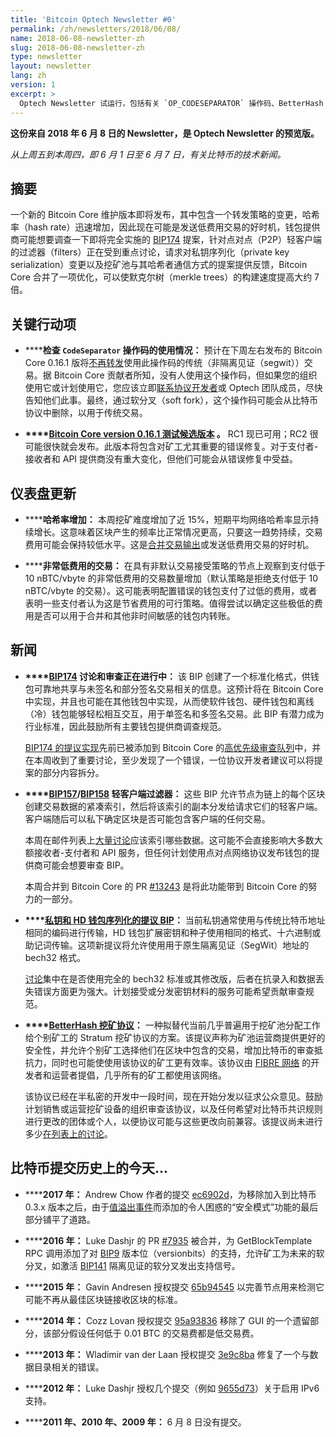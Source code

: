 ```yaml
---
title: 'Bitcoin Optech Newsletter #0'
permalink: /zh/newsletters/2018/06/08/
name: 2018-06-08-newsletter-zh
slug: 2018-06-08-newsletter-zh
type: newsletter
layout: newsletter
lang: zh
version: 1
excerpt: >
  Optech Newsletter 试运行，包括有关 `OP_CODESEPARATOR` 操作码、BetterHash 挖矿协议以及 BIP157/158 紧凑区块过滤器的新闻。
---
```


**这份来自 2018 年 6 月 8 日的 Newsletter，是 Optech Newsletter 的预览版。**

*从上周五到本周四，即 6 月 1 日至 6 月 7 日，有关比特币的技术新闻。*

## 摘要

一个新的 Bitcoin Core 维护版本即将发布，其中包含一个转发策略的变更，哈希率（hash rate）迅速增加，因此现在可能是发送低费用交易的好时机，钱包提供商可能想要调查一下即将完全实施的 [BIP174][BIP174] 提案，针对点对点（P2P）轻客户端的过滤器（filters）正在受到重点讨论，请求对私钥序列化（private key serialization）变更以及挖矿池与其哈希者通信方式的提案提供反馈，Bitcoin Core 合并了一项优化，可以使默克尔树（merkle trees）的构建速度提高大约 7 倍。

[BIP174]: https://github.com/bitcoin/bips/blob/master/bip-0174.mediawiki

## 关键行动项

- **<!--check-for-use-of-the-codeseparator-opcode-->****检查 `CodeSeparator` 操作码的使用情况：** 预计在下周左右发布的 Bitcoin Core 0.16.1 版将[不再转发][standardness_rules]使用此操作码的传统（非隔离见证（segwit））交易。据 Bitcoin Core 贡献者所知，没有人使用这个操作码，但如果您的组织使用它或计划使用它，您应该立即[联系协议开发者][contact_dev]或 Optech 团队成员，尽快告知他们此事。最终，通过软分叉（soft fork），这个操作码可能会从比特币协议中删除，以用于传统交易。

[contact_dev]: https://bitcoincore.org/en/contact/
[standardness_rules]: https://github.com/bitcoin/bitcoin/pull/11423

- **<!--test-release-candidates-rc-for-bitcoin-core-version-0-16-1-->****[Bitcoin Core version 0.16.1 测试候选版本][rc] 。** RC1 现已可用；RC2 很可能很快就会发布。此版本将包含对矿工尤其重要的错误修复。对于支付者-接收者和 API 提供商没有重大变化，但他们可能会从错误修复中受益。

[rc]: https://bitcoincore.org/bin/bitcoin-core-0.16.1/

## 仪表盘更新

- **<!--hash-rate-increases-->****哈希率增加：** 本周挖矿难度增加了近 15%，短期平均网络哈希率显示持续增长。这意味着区块产生的频率比正常情况更高，只要这一趋势持续，交易费用可能会保持较低水平。这是[合并交易输出][consolidate]或发送低费用交易的好时机。

[consolidate]: https://en.bitcoin.it/wiki/Techniques_to_reduce_transaction_fees#Consolidation

- **<!--very-low-fee-transactions-->****非常低费用的交易：** 在具有非默认交易接受策略的节点上观察到支付低于 10 nBTC/vbyte 的非常低费用的交易数量增加（默认策略是拒绝支付低于 10 nBTC/vbyte 的交易）。这可能表明配置错误的钱包支付了过低的费用，或者表明一些支付者认为这是节省费用的可行策略。值得尝试以确定这些极低的费用是否可以用于合并和其他非时间敏感的钱包内转账。

## 新闻

- **<!--bip174-bip174-discussion-and-review-ongoing-->****[BIP174][BIP174] 讨论和审查正在进行中：** 该 BIP 创建了一个标准化格式，供钱包可靠地共享与未签名和部分签名交易相关的信息。这预计将在 Bitcoin Core 中实现，并且也可能在其他钱包中实现，从而使软件钱包、硬件钱包和离线（冷）钱包能够轻松相互交互，用于单签名和多签名交易。此 BIP 有潜力成为行业标准，因此鼓励所有主要钱包提供商调查规范。

    [BIP174 的提议实现][PR12136]先前已被添加到 Bitcoin Core 的[高优先级审查队列][high priority]中，并在本周收到了重要讨论，至少发现了一个错误，一位协议开发者建议可以将提案的部分内容拆分。

[BIP174]: https://github.com/bitcoin/bips/blob/master/bip-0174.mediawiki
[PR12136]: https://github.com/bitcoin/bitcoin/pull/12136
[high priority]: https://github.com/bitcoin/bitcoin/projects/8

- **<!--bip157-bip157-bip158-bip158-lightweight-client-filters-->****[BIP157][BIP157]/[BIP158][BIP158] 轻客户端过滤器：** 这些 BIP 允许节点为链上的每个区块创建交易数据的紧凑索引，然后将该索引的副本分发给请求它们的轻客户端。客户端随后可以私下确定区块是否可能包含客户端的任何交易。

    本周在邮件列表上[大量讨论][BIP158 discussion]应该索引哪些数据。这可能不会直接影响大多数大额接收者-支付者和 API 服务，但任何计划使用点对点网络协议发布钱包的提供商可能会想要审查 BIP。

    本周合并到 Bitcoin Core 的 PR [#13243][PR 13243] 是将此功能带到 Bitcoin Core 的努力的一部分。

[BIP157]: https://github.com/bitcoin/bips/blob/master/bip-0157.mediawiki
[BIP158]: https://github.com/bitcoin/bips/blob/master/bip-0158.mediawiki
[BIP158 discussion]: https://gnusha.org/url/https://lists.linuxfoundation.org/pipermail/bitcoin-dev/2018-June/016057.html
[PR 13243]: https://github.com/bitcoin/bitcoin/pull/13243

- **<!--proposed-bip-bech32-keys-for-private-key-hd-wallet-serialization-->****[私钥和 HD 钱包序列化的提议 BIP][bech32 keys]：** 当前私钥通常使用与传统比特币地址相同的编码进行传输，HD 钱包扩展密钥和种子使用相同的格式、十六进制或助记词传输。这项新提议将允许使用用于原生隔离见证（SegWit）地址的 bech32 格式。

    [讨论][bech32 keys discussion]集中在是否使用完全的 bech32 标准或其修改版，后者在抗录入和数据丢失错误方面更为强大。计划接受或分发密钥材料的服务可能希望贡献审查规范。

[bech32 keys]: https://gist.github.com/jonasschnelli/68a2a5a5a5b796dc9992f432e794d719
[bech32 keys discussion]: https://gnusha.org/url/https://lists.linuxfoundation.org/pipermail/bitcoin-dev/2018-June/016065.html

- **<!--betterhash-mining-protocol-betterhash-spec-->****[BetterHash 挖矿协议][BetterHash spec]：** 一种拟替代当前几乎普遍用于挖矿池分配工作给个别矿工的 Stratum 挖矿协议的方案。该提议声称为矿池运营商提供更好的安全性，并允许个别矿工选择他们在区块中包含的交易，增加比特币的审查抵抗力，同时也可能使使用该协议的矿工更有效率。该协议由 [FIBRE 网络][FIBRE] 的开发者和运营者提倡，几乎所有的矿工都使用该网络。

    该协议已经在半私密的开发中一段时间，现在开始分发以征求公众意见。鼓励计划销售或运营挖矿设备的组织审查该协议，以及任何希望对比特币共识规则进行更改的团体或个人，以便协议可能与这些更改向前兼容。该提议尚未进行多少[在列表上的讨论][BetterHash discussion]。

[BetterHash spec]: https://github.com/TheBlueMatt/bips/blob/betterhash/bip-XXXX.mediawiki
[FIBRE]: http://bitcoinfibre.org/
[BetterHash discussion]: https://gnusha.org/url/https://lists.linuxfoundation.org/pipermail/bitcoin-dev/2018-June/016077.html

## 比特币提交历史上的今天...

- **<!--n-2017-->****2017 年：** Andrew Chow 作者的提交 [ec6902d][commitec6902d]，为移除加入到比特币 0.3.x 版本之后，由于[值溢出事件][value overflow]而添加的令人困惑的“安全模式”功能的最后部分铺平了道路。

[commitec6902d]: https://github.com/bitcoin/bitcoin/commit/ec6902d0ea2bbe75179684fc71849d5e34647a14
[value overflow]: https://en.bitcoin.it/wiki/Value_overflow_incident

- **<!--n-2016-->****2016 年：** Luke Dashjr 的 PR [#7935][PR7953] 被合并，为 GetBlockTemplate RPC 调用添加了对 [BIP9][BIP9] 版本位（versionbits）的支持，允许矿工为未来的软分叉，如激活 [BIP141][BIP141] 隔离见证的软分叉发出支持信号。

[PR7953]: https://github.com/bitcoin/bitcoin/pull/7935
[BIP9]: https://github.com/bitcoin/bips/blob/master/bip-0009.mediawiki
[BIP141]: https://github.com/bitcoin/bips/blob/master/bip-0141.mediawiki

- **<!--n-2015-->****2015 年：** Gavin Andresen 授权提交 [65b94545][commit65b94545] 以完善节点用来检测它可能不再从最佳区块链接收区块的标准。

[commit65b94545]: https://github.com/bitcoin/bitcoin/commit/65b94545036ae6e38e79e9c7166a3ba1ddb83f66

- **<!--n-2014-->****2014 年：** Cozz Lovan 授权提交 [95a93836][commit95a93836] 移除了 GUI 的一个遗留部分，该部分假设任何低于 0.01 BTC 的交易费都是低交易费。

[commit95a93836]: https://github.com/bitcoin/bitcoin/commit/95a93836d8ab3e5f2412503dfafdf54db4f8c1ee

- **<!--n-2013-->****2013 年：** Wladimir van der Laan 授权提交 [3e9c8ba][commit3e9c8ba] 修复了一个与数据目录相关的错误。

[commit3e9c8ba]: https://github.com/bitcoin/bitcoin/commit/3e9c8bab54371364f8e70c3b44e732c593b43a76

- **<!--n-2012-->****2012 年：** Luke Dashjr 授权几个提交（例如 [9655d73][commit9655d73]）关于启用 IPv6 支持。

[commit9655d73]: https://github.com/bitcoin/bitcoin/commit/9655d73f49cd4da189ddb2ed708c26dc4cb3babe

- **<!--n-2011-2010-2009-->****2011 年、2010 年、2009 年：** 6 月 8 日没有提交。